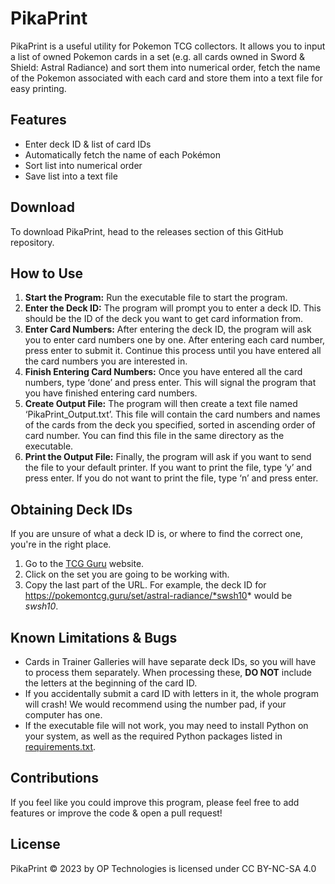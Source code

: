# PikaPrint
PikaPrint is a useful utility for Pokemon TCG collectors. It allows you to input a list of owned Pokemon cards in a set (e.g. all cards owned in Sword & Shield: Astral Radiance) and sort them into numerical order, fetch the name of the Pokemon associated with each card and store them into a text file for easy printing.

## Features
- Enter deck ID & list of card IDs
- Automatically fetch the name of each Pokémon
- Sort list into numerical order
- Save list into a text file

## Download
To download PikaPrint, head to the releases section of this GitHub repository.

## How to Use
1. **Start the Program:** Run the executable file to start the program.
2. **Enter the Deck ID:** The program will prompt you to enter a deck ID. This should be the ID of the deck you want to get card information from.
3. **Enter Card Numbers:** After entering the deck ID, the program will ask you to enter card numbers one by one. After entering each card number, press enter to submit it. Continue this process until you have entered all the card numbers you are interested in.
4. **Finish Entering Card Numbers:** Once you have entered all the card numbers, type ‘done’ and press enter. This will signal the program that you have finished entering card numbers.
5. **Create Output File:** The program will then create a text file named ‘PikaPrint_Output.txt’. This file will contain the card numbers and names of the cards from the deck you specified, sorted in ascending order of card number. You can find this file in the same directory as the executable.
6. **Print the Output File:** Finally, the program will ask if you want to send the file to your default printer. If you want to print the file, type ‘y’ and press enter. If you do not want to print the file, type ‘n’ and press enter.

## Obtaining Deck IDs
If you are unsure of what a deck ID is, or where to find the correct one, you're in the right place.
1. Go to the [TCG Guru](https://pokemontcg.guru/sets) website.
2. Click on the set you are going to be working with.
3. Copy the last part of the URL. For example, the deck ID for https://pokemontcg.guru/set/astral-radiance/*swsh10* would be *swsh10*.

## Known Limitations & Bugs
- Cards in Trainer Galleries will have separate deck IDs, so you will have to process them separately. When processing these, **DO NOT** include the letters at the beginning of the card ID.
- If you accidentally submit a card ID with letters in it, the whole program will crash! We would recommend using the number pad, if your computer has one.
- If the executable file will not work, you may need to install Python on your system, as well as the required Python packages listed in [requirements.txt](https://github.com/OP-Technologies/PikaPrint/main/requirements.txt).

## Contributions
If you feel like you could improve this program, please feel free to add features or improve the code & open a pull request!

## License
PikaPrint © 2023 by OP Technologies is licensed under CC BY-NC-SA 4.0 